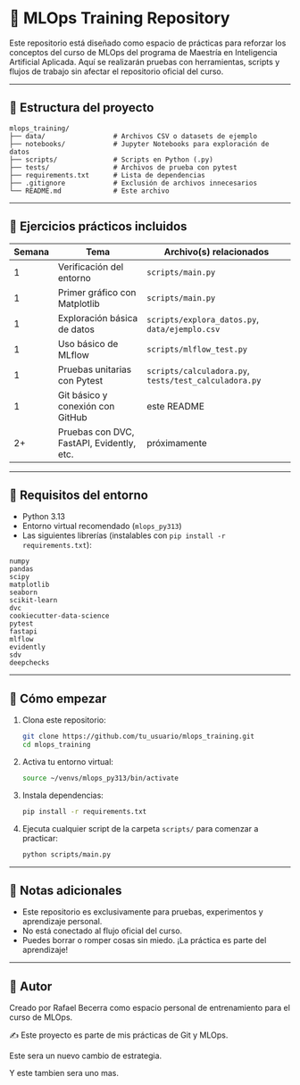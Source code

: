 # 🧪 MLOps Training Repository

Este repositorio está diseñado como espacio de prácticas para reforzar los conceptos del curso de MLOps del programa de Maestría en Inteligencia Artificial Aplicada. Aquí se realizarán pruebas con herramientas, scripts y flujos de trabajo sin afectar el repositorio oficial del curso.

---

## 📂 Estructura del proyecto

```
mlops_training/
├── data/                 # Archivos CSV o datasets de ejemplo
├── notebooks/            # Jupyter Notebooks para exploración de datos
├── scripts/              # Scripts en Python (.py)
├── tests/                # Archivos de prueba con pytest
├── requirements.txt      # Lista de dependencias
├── .gitignore            # Exclusión de archivos innecesarios
└── README.md             # Este archivo
```

---

## 🧪 Ejercicios prácticos incluidos

| Semana | Tema | Archivo(s) relacionados |
|--------|------|--------------------------|
| 1      | Verificación del entorno | `scripts/main.py` |
| 1      | Primer gráfico con Matplotlib | `scripts/main.py` |
| 1      | Exploración básica de datos | `scripts/explora_datos.py`, `data/ejemplo.csv` |
| 1      | Uso básico de MLflow | `scripts/mlflow_test.py` |
| 1      | Pruebas unitarias con Pytest | `scripts/calculadora.py`, `tests/test_calculadora.py` |
| 1      | Git básico y conexión con GitHub | este README |
| 2+     | Pruebas con DVC, FastAPI, Evidently, etc. | próximamente |

---

## 🔧 Requisitos del entorno

- Python 3.13
- Entorno virtual recomendado (`mlops_py313`)
- Las siguientes librerías (instalables con `pip install -r requirements.txt`):

```
numpy
pandas
scipy
matplotlib
seaborn
scikit-learn
dvc
cookiecutter-data-science
pytest
fastapi
mlflow
evidently
sdv
deepchecks
```

---

## 🚀 Cómo empezar

1. Clona este repositorio:
   ```bash
   git clone https://github.com/tu_usuario/mlops_training.git
   cd mlops_training
   ```

2. Activa tu entorno virtual:
   ```bash
   source ~/venvs/mlops_py313/bin/activate
   ```

3. Instala dependencias:
   ```bash
   pip install -r requirements.txt
   ```

4. Ejecuta cualquier script de la carpeta `scripts/` para comenzar a practicar:
   ```bash
   python scripts/main.py
   ```

---

## 📌 Notas adicionales

- Este repositorio es exclusivamente para pruebas, experimentos y aprendizaje personal.
- No está conectado al flujo oficial del curso.
- Puedes borrar o romper cosas sin miedo. ¡La práctica es parte del aprendizaje!

---

## 🧠 Autor

Creado por Rafael Becerra como espacio personal de entrenamiento para el curso de MLOps.

✍️ Este proyecto es parte de mis prácticas de Git y MLOps.

Este sera un nuevo cambio de estrategia.

Y este tambien sera uno mas.